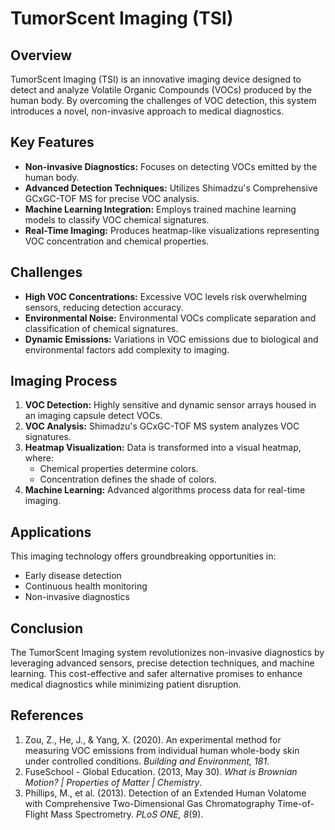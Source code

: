 
# TumorScent Imaging (TSI)

## Overview
TumorScent Imaging (TSI) is an innovative imaging device designed to detect and analyze Volatile Organic Compounds (VOCs) produced by the human body. By overcoming the challenges of VOC detection, this system introduces a novel, non-invasive approach to medical diagnostics.

## Key Features
- **Non-invasive Diagnostics:** Focuses on detecting VOCs emitted by the human body.
- **Advanced Detection Techniques:** Utilizes Shimadzu's Comprehensive GCxGC-TOF MS for precise VOC analysis.
- **Machine Learning Integration:** Employs trained machine learning models to classify VOC chemical signatures.
- **Real-Time Imaging:** Produces heatmap-like visualizations representing VOC concentration and chemical properties.

## Challenges
- **High VOC Concentrations:** Excessive VOC levels risk overwhelming sensors, reducing detection accuracy.
- **Environmental Noise:** Environmental VOCs complicate separation and classification of chemical signatures.
- **Dynamic Emissions:** Variations in VOC emissions due to biological and environmental factors add complexity to imaging.

## Imaging Process
1. **VOC Detection:** Highly sensitive and dynamic sensor arrays housed in an imaging capsule detect VOCs.
2. **VOC Analysis:** Shimadzu's GCxGC-TOF MS system analyzes VOC signatures.
3. **Heatmap Visualization:** Data is transformed into a visual heatmap, where:
   - Chemical properties determine colors.
   - Concentration defines the shade of colors.
4. **Machine Learning:** Advanced algorithms process data for real-time imaging.

## Applications
This imaging technology offers groundbreaking opportunities in:
- Early disease detection
- Continuous health monitoring
- Non-invasive diagnostics

## Conclusion
The TumorScent Imaging system revolutionizes non-invasive diagnostics by leveraging advanced sensors, precise detection techniques, and machine learning. This cost-effective and safer alternative promises to enhance medical diagnostics while minimizing patient disruption.

## References
1. Zou, Z., He, J., & Yang, X. (2020). An experimental method for measuring VOC emissions from individual human whole-body skin under controlled conditions. *Building and Environment, 181*. 
2. FuseSchool - Global Education. (2013, May 30). *What is Brownian Motion? | Properties of Matter | Chemistry*. 
3. Phillips, M., et al. (2013). Detection of an Extended Human Volatome with Comprehensive Two-Dimensional Gas Chromatography Time-of-Flight Mass Spectrometry. *PLoS ONE, 8*(9).
